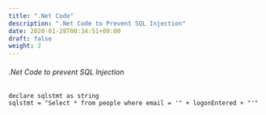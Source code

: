 ```yaml
---
title: ".Net Code"
description: ".Net Code to Prevent SQL Injection"
date: 2020-01-28T00:34:51+09:00
draft: false
weight: 2
---
```


###### .Net Code to prevent SQL Injection

```
declare sqlstmt as string
sqlstmt = "Select * from people where email = '" + logonEntered + "'"
```
